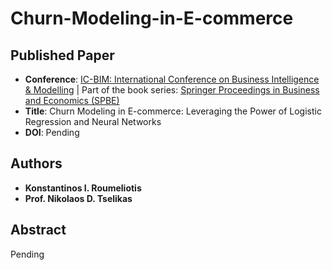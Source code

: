 # Churn-Modeling-in-E-commerce

## Published Paper
* **Conference**: [IC-BIM: International Conference on Business Intelligence & Modelling](https://link.springer.com/conference/icbim) | Part of the book series: [Springer Proceedings in Business and Economics (SPBE)](https://www.springer.com/series/11960)
* **Title**: Churn Modeling in E-commerce: Leveraging the Power of Logistic Regression and Neural Networks
* **DOI**: Pending

## Authors
* **Konstantinos I. Roumeliotis**
* **Prof. Nikolaos D. Tselikas**

## Abstract
Pending

